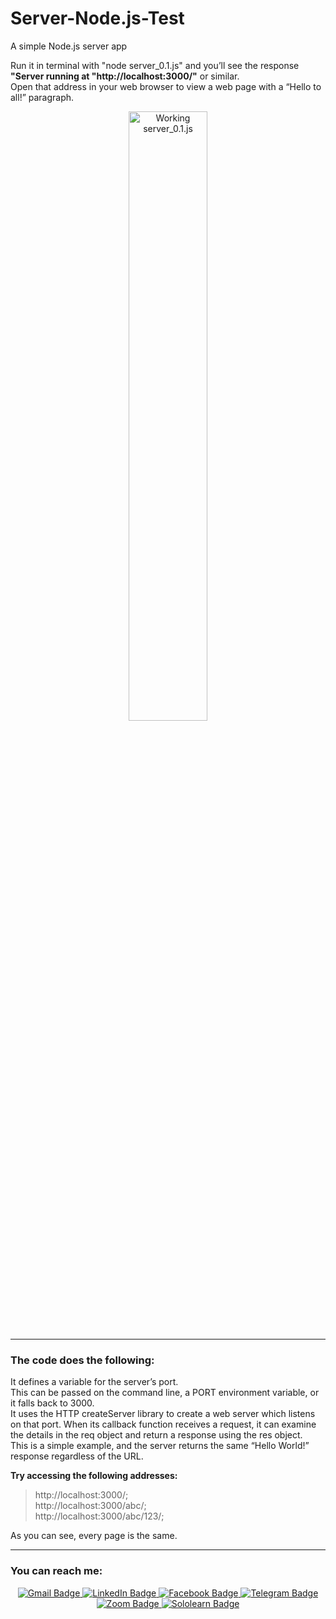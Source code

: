 # Server-Node.js-Test
A simple Node.js server app
<p>Run it in terminal with "node server_0.1.js" and you’ll see the response <b>"Server running at "http://localhost:3000/"</b> or similar.
<br />Open that address in your web browser to view a web page with a “Hello to all!” paragraph.</p>
<div id="screen" align="center">
<img src="https://user-images.githubusercontent.com/19413913/212031514-aae4410b-f975-485f-b09d-e6570025504e.png" alt="Working server_0.1.js" width=50%/>
</div>

---

### The code does the following:
<p>It defines a variable for the server’s port.
<br />This can be passed on the
command line, a PORT environment variable, or it falls back to 3000.
<br />It uses the HTTP createServer library to create a web server which
listens on that port. When its callback function receives a request, it can
examine the details in the req object and return a response using the res
object.
<br />This is a simple example, and the server returns the same “Hello World!”
response regardless of the URL.
<p><b>Try accessing the following addresses:</b>
<blockquote>http://localhost:3000/;
<br />http://localhost:3000/abc/;
<br />http://localhost:3000/abc/123/;</blockquote>
As you can see, every page is the same.</p>

---

### You can reach me:
<div id="badges" align="center">
<a href="mailto:artemkucheriaviy@gmail.com?Subject=Hello from GitHub!">
<img src="https://img.shields.io/badge/Gmail-D14836?style=for-the-badge&logo=gmail&logoColor=white" alt="Gmail Badge"/>
</a>
<a href="https://www.linkedin.com/in/artemkucheriavyi" target="_blank">
<img src="https://img.shields.io/badge/LinkedIn-0077B5?style=for-the-badge&logo=linkedin&logoColor=white" alt="LinkedIn Badge"/>
</a>
<a href="https://www.facebook.com/artem.kucheriavyi/" target="_blank">
<img src="https://img.shields.io/badge/Facebook-1877F2?style=for-the-badge&logo=facebook&logoColor=white" alt="Facebook Badge"/>
</a>
<a href="https://t.me/kartemo" target="_blank">
<img src="https://img.shields.io/badge/Telegram-2CA5E0?style=for-the-badge&logo=telegram&logoColor=white" alt="Telegram Badge"/>
</a>
<a href="https://us04web.zoom.us/j/9920662363?pwd=R2FyUVBkZVhpRWNmZDcxNVBrUUM2Zz09" target="_blank">
<img src="https://img.shields.io/badge/Zoom-2D8CFF?style=for-the-badge&logo=zoom&logoColor=white" alt="Zoom Badge"/>
</a>
<a href="https://www.sololearn.com/profile/1063802" target="_blank">
<img src="https://img.shields.io/badge/-Sololearn-3a464b?style=for-the-badge&logo=Sololearn&logoColor=white" alt="Sololearn Badge"/>
</a>
